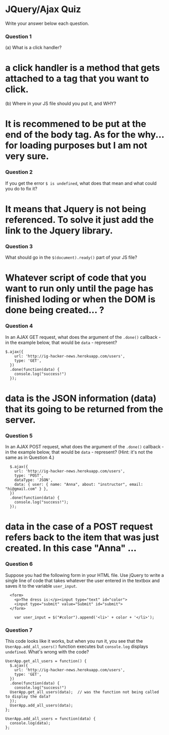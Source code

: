 # JQuery/Ajax Quiz

Write your answer below each question.

### Question 1
(a) What is a click handler?

  # a click handler is a method that gets attached to a tag that you want to click.

(b) Where in your JS file should you put it, and WHY?
  # It is recommened to be put at the end of the body tag. As for the why... for loading purposes but I am not very sure.

### Question 2
If you get the error `$ is undefined`, what does that mean and what could you do to fix it?
  # It means that Jquery is not being referenced. To solve it just add the link to the Jquery library.
### Question 3
What should go in the `$(document).ready()` part of your JS file?
  # Whatever script of code that you want to run only until the page has finished loding or when the DOM is done being created... ?
### Question 4
In an AJAX GET request, what does the argument of the `.done()` callback - in the example below, that would be `data` - represent?

```
$.ajax({
    url: 'http://ig-hacker-news.herokuapp.com/users',
    type: 'GET',
  })
  .done(function(data) {
    console.log("success!")
  });
```
  # data is the JSON information (data) that its going to be returned from the server.
### Question 5
In an AJAX POST request, what does the argument of the `.done()` callback - in the example below, that would be `data` - represent? (Hint: it's not the same as in Question 4.)

```
  $.ajax({
    url: 'http://ig-hacker-news.herokuapp.com/users',
    type: 'POST',
    dataType: 'JSON',
    data: { user: { name: "Anna", about: "instructor", email: "hi@gmail.com" } },
  })
  .done(function(data) {
    console.log("success!");
  });
```
  # data in the case of a POST request refers back to the item that was just created. In this case "Anna" ...
### Question 6
Suppose you had the following form in your HTML file. Use jQuery to write a single line of code that takes whatever the user entered in the textbox and saves it to the variable `user_input`.

```
  <form>
    <p>The dress is:</p><input type="text" id="color">
    <input type="submit" value="Submit" id="submit">
  </form>
```
```
    var user_input = $("#color").append('<li>' + color + '</li>');
```

### Question 7
This code looks like it works, but when you run it, you see that the `UserApp.add_all_users()` function executes but `console.log` displays `undefined`. What's wrong with the code?

```
UserApp.get_all_users = function() {
  $.ajax({
    url: 'http://ig-hacker-news.herokuapp.com/users',
    type: 'GET',
  })
  .done(function(data) {
    console.log("success!")
  UserApp.get_all_users(data);  // was the function not being called to display the data?
  });
  UserApp.add_all_users(data);
};

UserApp.add_all_users = function(data) {
  console.log(data);
};
```



